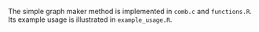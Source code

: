 The simple graph maker method is implemented in `comb.c` and `functions.R`.
Its example usage is illustrated in `example_usage.R`.
